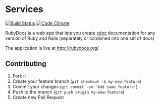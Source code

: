 # Services

[![Build Status](https://secure.travis-ci.org/krautcomputing/rubydocs.png)](http://travis-ci.org/krautcomputing/rubydocs)
[![Code Climate](https://codeclimate.com/github/krautcomputing/rubydocs.png)](https://codeclimate.com/github/krautcomputing/rubydocs)

RubyDocs is a web app that lets you create [sdoc](https://github.com/voloko/sdoc) documentation for any version of Ruby and Rails (separately or combined into one set of docs)

The application is live at http://rubydocs.org/

## Contributing

1. Fork it
2. Create your feature branch (`git checkout -b my-new-feature`)
3. Commit your changes (`git commit -am 'Add some feature'`)
4. Push to the branch (`git push origin my-new-feature`)
5. Create new Pull Request
